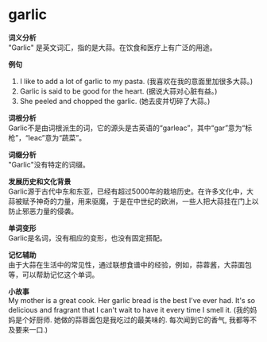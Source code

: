 # garlic

**词义分析**  
"Garlic" 是英文词汇，指的是大蒜。在饮食和医疗上有广泛的用途。

  

**例句**

  

1.  I like to add a lot of garlic to my pasta. (我喜欢在我的意面里加很多大蒜。)
2.  Garlic is said to be good for the heart. (据说大蒜对心脏有益。)
3.  She peeled and chopped the garlic. (她去皮并切碎了大蒜。)

  

**词根分析**  
Garlic不是由词根派生的词，它的源头是古英语的“garleac”，其中“gar”意为“标枪”，“leac”意为“蔬菜”。

  

**词缀分析**  
"Garlic"没有特定的词缀。

  

**发展历史和文化背景**  
Garlic源于古代中东和东亚，已经有超过5000年的栽培历史。在许多文化中，大蒜被赋予神奇的力量，用来驱魔，于是在中世纪的欧洲，一些人把大蒜挂在门上以防止邪恶力量的侵袭。

  

**单词变形**  
Garlic是名词，没有相应的变形，也没有固定搭配。

  

**记忆辅助**  
由于大蒜在生活中的常见性，通过联想食谱中的经验，例如，蒜蓉酱，大蒜面包等，可以帮助记忆这个单词。

  

**小故事**  
My mother is a great cook. Her garlic bread is the best I've ever had. It's so delicious and fragrant that I can't wait to have it every time I smell it. (我的妈妈是个好厨师. 她做的蒜蓉面包是我吃过的最美味的. 每次闻到它的香气, 我都等不及要来一口.)
